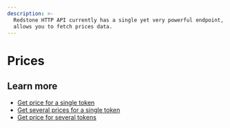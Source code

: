 ```yaml
---
description: >-
  Redstone HTTP API currently has a single yet very powerful endpoint, which
  allows you to fetch prices data.
---
```


# Prices

## Learn more

* [Get price for a single token](get-price-for-a-single-token.md)
* [Get several prices for a single token](get-several-prices-for-a-single-token.md)
* [Get price for several tokens](get-price-for-several-tokens.md)

